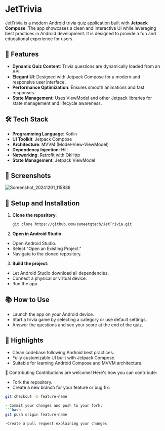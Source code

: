 # JetTrivia

JetTrivia is a modern Android trivia quiz application built with **Jetpack Compose**. The app showcases a clean and interactive UI while leveraging best practices in Android development. It is designed to provide a fun and educational experience for users.

## 🚀 Features

- **Dynamic Quiz Content**: Trivia questions are dynamically loaded from an API.
- **Elegant UI**: Designed with Jetpack Compose for a modern and responsive user interface.
- **Performance Optimization**: Ensures smooth animations and fast responses.
- **State Management**: Uses ViewModel and other Jetpack libraries for state management and lifecycle awareness.

## 🛠️ Tech Stack

- **Programming Language**: Kotlin
- **UI Toolkit**: Jetpack Compose
- **Architecture**: MVVM (Model-View-ViewModel)
- **Dependency Injection**: Hilt
- **Networking**: Retrofit with OkHttp
- **State Management**: Jetpack ViewModel

## 📸 Screenshots
![Screenshot_20241201_115838](https://github.com/user-attachments/assets/b2231f38-756c-4e7c-a788-d2f1584481e2)


## 🔧 Setup and Installation

1. **Clone the repository**:
   ```bash
   git clone https://github.com/sumeetqtech/JetTrivia.git

2. **Open in Android Studio**:
- Open Android Studio.
- Select "Open an Existing Project."
- Navigate to the cloned repository.

3. **Build the project**:

- Let Android Studio download all dependencies.
- Connect a physical or virtual device.
- Run the app.

## 📚 How to Use
- Launch the app on your Android device.
- Start a trivia game by selecting a category or use default settings.
- Answer the questions and see your score at the end of the quiz.

## 🌟 Highlights
- Clean codebase following Android best practices.
- Fully customizable UI built with Jetpack Compose.
- Suitable for learning Android Compose and MVVM architecture.

🤝 Contributing
Contributions are welcome! Here's how you can contribute:

- Fork the repository.
- Create a new branch for your feature or bug fix:
```bash
git checkout -b feature-name

- Commit your changes and push to your fork:
```bash
git push origin feature-name

-Create a pull request explaining your changes.



